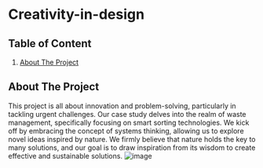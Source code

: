 # Creativity-in-design

## Table of Content
1. [About The Project](#about-the-project)

<!-- ABOUT THE PROJECT -->
## About The Project

This project is all about innovation and problem-solving, particularly in tackling urgent challenges. Our case study delves into the realm of waste management, specifically focusing on smart sorting technologies. We kick off by embracing the concept of systems thinking, allowing us to explore novel ideas inspired by nature. We firmly believe that nature holds the key to many solutions, and our goal is to draw inspiration from its wisdom to create effective and sustainable solutions.
![image](https://github.com/ElhamHonarvar/Creativity-in-design/assets/120414397/ab824d3d-3cdc-4cdd-b099-a120650ca458)
